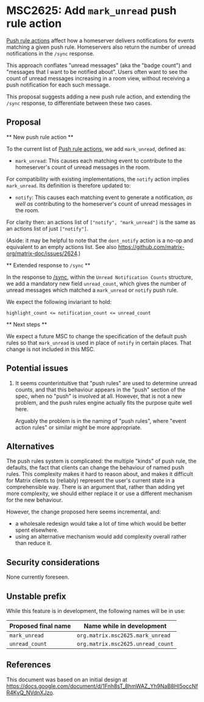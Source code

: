 # MSC2625: Add `mark_unread` push rule action

[Push rule actions](https://matrix.org/docs/spec/client_server/r0.6.1#actions)
affect how a homeserver delivers notifications for events matching a given push
rule. Homeservers also return the number of unread notifications in the `/sync`
response.

This approach conflates "unread messages" (aka the "badge count") and "messages
that I want to be notified about". Users often want to see the count of unread
messages increasing in a room view, without receiving a push notification for
each such message.

This proposal suggests adding a new push rule action, and extending the `/sync`
response, to differentiate between these two cases.

## Proposal

** New push rule action **

To the current list of [Push rule
actions](https://matrix.org/docs/spec/client_server/r0.6.1#actions), we add
`mark_unread`, defined as:

 * `mark_unread`: This causes each matching event to contribute to the homeserver's count of
   unread messages in the room.

For compatibility with existing implementations, the `notify` action implies
`mark_unread`. Its definition is therefore updated to:

 * `notify`: This causes each matching event to generate a notification, *as
   well as* contributing to the homeserver's count of unread messages in the
   room.

 For clarity then: an actions list of `["notify", "mark_unread"]` is the same
 as an actions list of just `["notify"]`.

 (Aside: it may be helpful to note that the `dont_notify` action is a no-op and
 equivalent to an empty actions list. See also
 https://github.com/matrix-org/matrix-doc/issues/2624.)

** Extended response to `/sync` **

In the response to
[/sync](https://matrix.org/docs/spec/client_server/r0.6.1#get-matrix-client-r0-sync),
within the `Unread Notification Counts` structure, we add a mandatory new field
`unread_count`, which gives the number of unread messages which matched a
`mark_unread` or `notify` push rule.

We expect the following inviariant to hold:

    highlight_count <= notification_count <= unread_count

** Next steps **

We expect a future MSC to change the specification of the default push rules so
that `mark_unread` is used in place of `notify` in certain places. That change
is not included in this MSC.

## Potential issues

1. It seems counterintuitive that "push rules" are used to determine unread
   counts, and that this behaviour appears in the "push" section of the spec,
   when no "push" is involved at all. However, that is not a new problem, and
   the push rules engine actually fits the purpose quite well here.

   Arguably the problem is in the naming of "push rules", where "event action
   rules" or similar might be more appropriate.

## Alternatives

The push rules system is complicated: the multiple "kinds" of push rule, the
defaults, the fact that clients can change the behaviour of named push
rules. This complexity makes it hard to reason about, and makes it difficult
for Matrix clients to (reliably) represent the user's current state in a
comprehensible way. There is an argument that, rather than adding yet more
complexity, we should either replace it or use a different mechanism for the
new behaviour.

However, the change proposed here seems incremental, and:
 * a wholesale redesign would take a lot of time which would be better spent
   elsewhere.
 * using an alternative mechanism would add complexity overall rather than
   reduce it.

## Security considerations

None currently foreseen.

## Unstable prefix

While this feature is in development, the following names will be in use:

| Proposed final name | Name while in development |
| --- | --- |
| `mark_unread` | `org.matrix.msc2625.mark_unread` |
| `unread_count` | `org.matrix.msc2625.unread_count` |

## References

This document was based on an initial design at https://docs.google.com/document/d/1Fnh8sT_8hmWAZ_Yh9NaB8HI5occNfR4KyQ_NVdnXJzo.
